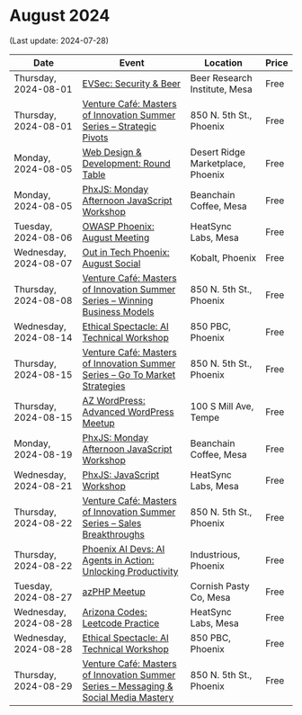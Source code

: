 # August 2024

(Last update: 2024-07-28)

| Date | Event | Location | Price |
| ---- | ----- | -------- | ----- |
| Thursday, 2024-08-01 | [EVSec: Security & Beer](https://www.meetup.com/evsecaz/events/300789248/) | Beer Research Institute, Mesa | Free |
| Thursday, 2024-08-01 |[Venture Café: Masters of Innovation Summer Series – Strategic Pivots](https://venturecafephoenix.org/event/masters-of-innovation-summer-series-8/) | 850 N. 5th St., Phoenix | Free |
| Monday, 2024-08-05 | [Web Design & Development: Round Table](https://www.meetup.com/webdesignersdevelopers/events/301962129/) | Desert Ridge Marketplace, Phoenix | Free |
| Monday, 2024-08-05 | [PhxJS: Monday Afternoon JavaScript Workshop](https://www.meetup.com/phoenix-javascript/events/fghmmtygclbhb/) | Beanchain Coffee, Mesa | Free |
| Tuesday, 2024-08-06 | [OWASP Phoenix: August Meeting](https://www.meetup.com/owasp-phoenix-chapter/events/302320210/) | HeatSync Labs, Mesa | Free |
| Wednesday, 2024-08-07 |[Out in Tech Phoenix: August Social](https://outintech.com/event/out-in-tech-phoenix-august-social/) | Kobalt, Phoenix | Free |
| Thursday, 2024-08-08 |[Venture Café: Masters of Innovation Summer Series – Winning Business Models](https://venturecafephoenix.org/event/masters-of-innovation-summer-series-9/) | 850 N. 5th St., Phoenix | Free |
| Wednesday, 2024-08-14 | [Ethical Spectacle: AI Technical Workshop](https://www.meetup.com/ethical-spectacle-research/events/zmljmtygclbsb/) | 850 PBC, Phoenix | Free |
| Thursday, 2024-08-15 |[Venture Café: Masters of Innovation Summer Series – Go To Market Strategies](https://venturecafephoenix.org/event/masters-of-innovation-summer-series-10/) | 850 N. 5th St., Phoenix | Free |
| Thursday, 2024-08-15 | [AZ WordPress: Advanced WordPress Meetup](https://www.meetup.com/arizona-wordpress-group/events/wcbfmtygclbtb/) | 100 S Mill Ave, Tempe | Free |
| Monday, 2024-08-19 | [PhxJS: Monday Afternoon JavaScript Workshop](https://www.meetup.com/phoenix-javascript/events/fghmmtygclbzb/) | Beanchain Coffee, Mesa | Free |
| Wednesday, 2024-08-21 | [PhxJS: JavaScript Workshop](https://www.meetup.com/phoenix-javascript/events/301842344/) | HeatSync Labs, Mesa | Free |
| Thursday, 2024-08-22 |[Venture Café: Masters of Innovation Summer Series – Sales Breakthroughs](https://venturecafephoenix.org/event/masters-of-innovation-summer-series-11/) | 850 N. 5th St., Phoenix | Free |
| Thursday, 2024-08-22 |[Phoenix AI Devs: AI Agents in Action: Unlocking Productivity](https://www.meetup.com/phx-ai-devs/events/301784443/) | Industrious, Phoenix | Free |
| Tuesday, 2024-08-27 | [azPHP Meetup](https://www.meetup.com/azphpug/events/vqdnltygclbkc/) | Cornish Pasty Co, Mesa | Free |
| Wednesday, 2024-08-28 | [Arizona Codes: Leetcode Practice](https://www.meetup.com/arizona-codes/) | HeatSync Labs, Mesa | Free |
| Wednesday, 2024-08-28 | [Ethical Spectacle: AI Technical Workshop](https://www.meetup.com/ethical-spectacle-research/events/zmljmtygclblc/) | 850 PBC, Phoenix | Free |
| Thursday, 2024-08-29 |[Venture Café: Masters of Innovation Summer Series – Messaging & Social Media Mastery](https://venturecafephoenix.org/event/masters-of-innovation-summer-series-12/) | 850 N. 5th St., Phoenix | Free |
